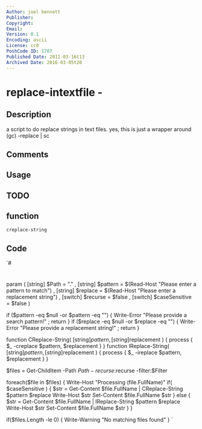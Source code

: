 ```yaml
---
Author: joel bennett
Publisher: 
Copyright: 
Email: 
Version: 0.1
Encoding: ascii
License: cc0
PoshCode ID: 1707
Published Date: 2011-03-16t13
Archived Date: 2016-03-05t20
---
```


# replace-intextfile - 

## Description

a script to do replace strings in text files. yes, this is just a wrapper around (gc) -replace | sc

## Comments



## Usage



## TODO



## function

`creplace-string`

## Code

`#
 #
 param ( 
         [string] $Path = "."
       , [string] $pattern = $(Read-Host "Please enter a pattern to match")
       , [string] $replace = $(Read-Host "Please enter a replacement string")
       , [switch] $recurse = $false
       , [switch] $caseSensitive = $false
 )
 
 if ($pattern -eq $null -or $pattern -eq "") { Write-Error "Please provide a search pattern!" ; return }
 if ($replace -eq $null -or $replace -eq "") { Write-Error "Please provide a replacement string!" ; return }
 
 function CReplace-String( [string]$pattern, [string]$replacement )
 {
    process { $_ -creplace $pattern, $replacement }
 }
 function IReplace-String( [string]$pattern, [string]$replacement )
 {
    process { $_ -ireplace $pattern, $replacement }
 }
 
 $files = Get-ChildItem -Path $Path -recurse:$recurse -filter:$Filter
 
 foreach($file in $files) {
    Write-Host "Processing $($file.FullName)"
    if( $caseSensitive ) {
       $str = Get-Content $file.FullName | CReplace-String $pattern $replace
       Write-Host $str
       Set-Content $file.FullName $str
    } else {
       $str = Get-Content $file.FullName | IReplace-String $pattern $replace
       Write-Host $str
       Set-Content $file.FullName $str
    }
 }
 
 if($files.Length -le 0) { 
    Write-Warning "No matching files found"
 }
`

